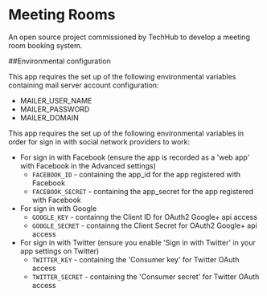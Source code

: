 Meeting Rooms
=============

An open source project commissioned by TechHub to develop a meeting room booking system.

##Environmental configuration

This app requires the set up of the following environmental variables containing mail server account configuration:
  
  * MAILER_USER_NAME
  * MAILER_PASSWORD
  * MAILER_DOMAIN

This app requires the set up of the following environmental variables in order for sign in with social network providers to work:

  * For sign in with Facebook (ensure the app is recorded as a 'web app' with Facebook in the Advanced settings)
    * `FACEBOOK_ID` - containing the app_id for the app registered with Facebook
    * `FACEBOOK_SECRET` - containing the app_secret for the app registered with Facebook
  * For sign in with Google
    * `GOOGLE_KEY` - containng the Client ID for OAuth2 Google+ api access
    * `GOOGLE_SECRET` - containng the Client Secret for OAuth2 Google+ api access
  * For sign in with Twitter (ensure you enable 'Sign in with Twitter' in your app settings on Twitter)
    * `TWITTER_KEY` - containing the 'Consumer key' for Twitter OAuth access
    * `TWITTER_SECRET` - containing the 'Consumer secret' for Twitter OAuth access

